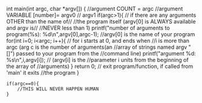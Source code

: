 int main(int argc, char *argv[])
{
	//argument COUNT = argc
	//argument VARIABLE [number]= argv0
	//							argv1
	if(argc>1){ // if there are any arguments OTHER than the name of// 
	//the program itself (argv[0] is ALWAYS available and argv is// 
	//NEVER less than 1)
		printf("number of arguments to program(%s): %d\n",argv[0],argc-1); 
		//argv[0] is the name of your program
		for(int i=0; i<argc; i++){ // for i starts at 0, and ends when
		//i is more than argc (arg c is the number of arguments(an 
		//array of strings named argv "[]") passed to your program from the 
		//command line)
			printf("argument %d: %s\n",i,argv[i]); // (argv[i] is the 
			//parameter i units from the beginning of the array of 
			//arguments)
		}
	return 0; // exit program/function, if called from 'main' it exits 
	//the program
	}

	if(argc==0){
		//THIS WILL NEVER HAPPEN HUMAN
	}
